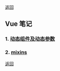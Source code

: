 [返回](./#/)

## Vue 笔记

### 1. [动态组件及动态参数](./#/vue-dynamicParam)

### 2. [mixins](./#/vue-mixins)

[返回](./#/)
